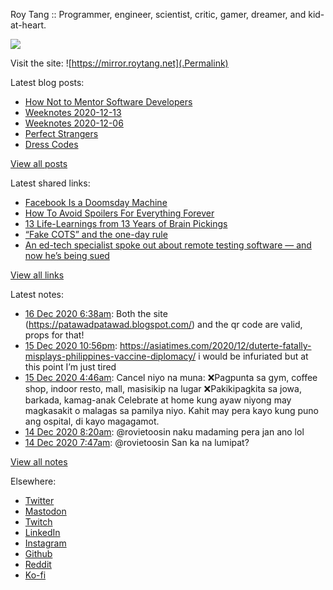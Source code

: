 Roy Tang :: Programmer, engineer, scientist, critic, gamer, dreamer, and kid-at-heart.

![](https://roytang.net/img/profile.jpg)

Visit the site: ![https://mirror.roytang.net](.Permalink)

Latest blog posts:
    

- [How Not to Mentor Software Developers](https://mirror.roytang.net/2020/12/how-not-to-mentor-software-developers/)
- [Weeknotes 2020-12-13](https://mirror.roytang.net/2020/12/weeknotes-2020-12-13/)
- [Weeknotes 2020-12-06](https://mirror.roytang.net/2020/12/weeknotes-2020-12-06/)
- [Perfect Strangers](https://mirror.roytang.net/2020/12/perfect-strangers/)
- [Dress Codes](https://mirror.roytang.net/2020/12/dress-codes/)

[View all posts](https://mirror.roytang.net/blog)

Latest shared links:
    

- [Facebook Is a Doomsday Machine](https://mirror.roytang.net/2020/12/facebook-is-a-doomsday-machine/)
- [How To Avoid Spoilers For Everything Forever](https://mirror.roytang.net/2020/11/how-to-avoid-spoilers-for-everything-forever/)
- [13 Life-Learnings from 13 Years of Brain Pickings](https://mirror.roytang.net/2020/11/13-life-learnings-from-13-years-of-brain-pickings/)
- [“Fake COTS” and the one-day rule](https://mirror.roytang.net/2020/10/fake-cots-and-the-one-day-rule/)
- [An ed-tech specialist spoke out about remote testing software — and now he’s being sued](https://mirror.roytang.net/2020/10/an-ed-tech-specialist-spoke-out-about-remote-testing-software-and-now-hes-being-sued/)

[View all links](https://mirror.roytang.net/links)

Latest notes:
    

- [16 Dec 2020 6:38am](https://mirror.roytang.net/2020/12/gfyytvp/): Both the site (https://patawadpatawad.blogspot.com/) and the qr code are valid, props for that!
- [15 Dec 2020 10:56pm](https://mirror.roytang.net/2020/12/1338981232621703168/): https://asiatimes.com/2020/12/duterte-fatally-misplays-philippines-vaccine-diplomacy/
i would be infuriated but at this point I&rsquo;m just tired
- [15 Dec 2020 4:46am](https://mirror.roytang.net/2020/12/1338707102395584512/): Cancel niyo na muna:
❌Pagpunta sa gym, coffee shop, indoor resto, mall, masisikip na lugar
❌Pakikipagkita sa jowa, barkada, kamag-anak
Celebrate at home kung ayaw niyong may magkasakit o malagas sa pamilya niyo. Kahit may pera kayo kung puno ang ospital, di kayo magagamot.
- [14 Dec 2020 8:20am](https://mirror.roytang.net/2020/12/1338398359619469314/): @rovietoosin naku madaming pera jan ano lol
- [14 Dec 2020 7:47am](https://mirror.roytang.net/2020/12/1338390255959883777/): @rovietoosin San ka na lumipat?

[View all notes](https://mirror.roytang.net/notes)

Elsewhere:

- [Twitter](https://twitter.com/roytang)
- [Mastodon](https://mastodon.technology/@roytang)
- [Twitch](https://twitch.tv/twitchyroy)
- [LinkedIn](https://www.linkedin.com/in/roytang)
- [Instagram](https://instagram.com/roytang0400)
- [Github](https://github.com/roytang)
- [Reddit](https://reddit.com/u/hungryroy)
- [Ko-fi](https://ko-fi.com/roytang)